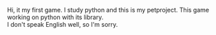 Hi, it my first game. 
I study python and this is my petproject. 
This game working on python with its library.   
I don't speak English well, so I'm sorry.
